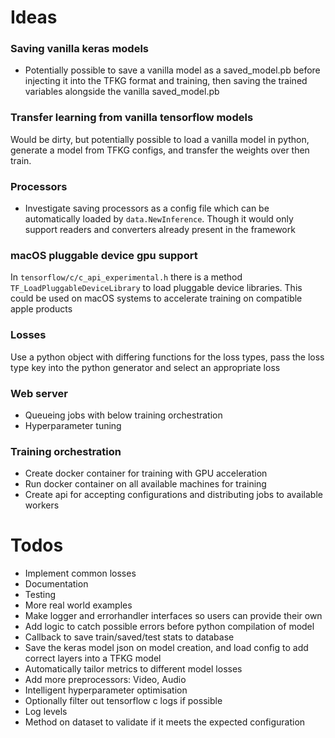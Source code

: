 # Ideas

### Saving vanilla keras models
- Potentially possible to save a vanilla model as a saved_model.pb before injecting it into the TFKG format and training, then saving the trained variables alongside the vanilla saved_model.pb

### Transfer learning from vanilla tensorflow models
Would be dirty, but potentially possible to load a vanilla model in python, generate a model from TFKG configs, and transfer the weights over then train.

### Processors
- Investigate saving processors as a config file which can be automatically loaded by `data.NewInference`. Though it would only support readers and converters already present in the framework

### macOS pluggable device gpu support
In `tensorflow/c/c_api_experimental.h` there is a method `TF_LoadPluggableDeviceLibrary` to load pluggable device libraries. This could be used on macOS systems to accelerate training on compatible apple products

### Losses
Use a python object with differing functions for the loss types, pass the loss type key into the python generator and select an appropriate loss

### Web server
- Queueing jobs with below training orchestration
- Hyperparameter tuning
 
### Training orchestration
- Create docker container for training with GPU acceleration
- Run docker container on all available machines for training
- Create api for accepting configurations and distributing jobs to available workers

# Todos

- Implement common losses
- Documentation
- Testing
- More real world examples
- Make logger and errorhandler interfaces so users can provide their own
- Add logic to catch possible errors before python compilation of model
- Callback to save train/saved/test stats to database
- Save the keras model json on model creation, and load config to add correct layers into a TFKG model
- Automatically tailor metrics to different model losses
- Add more preprocessors: Video, Audio
- Intelligent hyperparameter optimisation
- Optionally filter out tensorflow c logs if possible
- Log levels
- Method on dataset to validate if it meets the expected configuration 